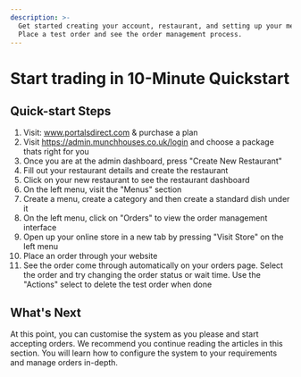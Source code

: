 ```yaml
---
description: >-
  Get started creating your account, restaurant, and setting up your menus.
  Place a test order and see the order management process.
---
```


# Start trading in 10-Minute Quickstart

## Quick-start Steps

1. Visit: www.portalsdirect.com & purchase a plan 
2. Visit https://admin.munchhouses.co.uk/login and choose a package thats right for you 
3. Once you are at the admin dashboard, press "Create New Restaurant"
4. Fill out your restaurant details and create the restaurant
5. Click on your new restaurant to see the restaurant dashboard
6. On the left menu, visit the "Menus" section
7. Create a menu, create a category and then create a standard dish under it
8. On the left menu, click on "Orders" to view the order management interface
9. Open up your online store in a new tab by pressing "Visit Store" on the left menu
10. Place an order through your website
11. See the order come through automatically on your orders page. Select the order and try changing the order status or wait time. Use the "Actions" select to delete the test order when done

## What's Next

At this point, you can customise the system as you please and start accepting orders. We recommend you continue reading the articles in this section. You will learn how to configure the system to your requirements and manage orders in-depth.

